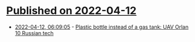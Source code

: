 # [Published on 2022-04-12](index.md)

* [2022-04-12, 06:09:05](https://news.ycombinator.com/item?id=30999189) - [Plastic bottle instead of a gas tank: UAV Orlan 10 Russian tech](https://mezha.media/en/2022/04/11/plastic-bottle-instead-of-a-gas-tank-uav-orlan-10-incredible-russian-technologies/)
